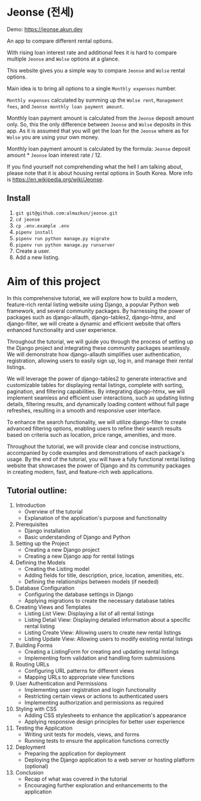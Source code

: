 # Jeonse (전세)

Demo: https://jeonse.akun.dev

An app to compare different rental options. 

With rising loan interest rate and additional fees it is hard to compare multiple `Jeonse` and `Wolse` options at a glance. 

This website gives you a simple way to compare `Jeonse` and `Wolse` rental options. 

Main idea is to bring all options to a single `Monthly expenses` number.

`Monthly expenses` calculated by summing up the `Wolse rent`, `Management fees`, and `Jeonse monthly loan payment amount`.

Monthly loan payment amount is calculated from the `Jeonse` deposit amount only. So, this the only difference between `Jeonse` and `Wolse` deposits in this app. As it is assumed that you will get the loan for the `Jeonse` where as for `Wolse` you are using your own money.

Monthly loan payment amount is calculated by the formula: `Jeonse` deposit amount * `Jeonse` loan interest rate / 12.

If you find yourself not comprehending what the hell I am talking about, please note that it is about housing rental options in South Korea. More info is https://en.wikipedia.org/wiki/Jeonse.

## Install
1. `git git@github.com:almazkun/jeonse.git`
1. `cd jeonse`
1. `cp .env.example .env`
1. `pipenv install`
1. `pipenv run python manage.py migrate`
1. `pipenv run python manage.py runserver`
1. Create a user.
1. Add a new listing.

# Aim of this project
In this comprehensive tutorial, we will explore how to build a modern, feature-rich rental listing website using Django, a popular Python web framework, and several community packages. By harnessing the power of packages such as django-allauth, django-tables2, django-htmx, and django-filter, we will create a dynamic and efficient website that offers enhanced functionality and user experience.

Throughout the tutorial, we will guide you through the process of setting up the Django project and integrating these community packages seamlessly. We will demonstrate how django-allauth simplifies user authentication, registration, allowing users to easily sign up, log in, and manage their rental listings.

We will leverage the power of django-tables2 to generate interactive and customizable tables for displaying rental listings, complete with sorting, pagination, and filtering capabilities. By integrating django-htmx, we will implement seamless and efficient user interactions, such as updating listing details, filtering results, and dynamically loading content without full page refreshes, resulting in a smooth and responsive user interface.

To enhance the search functionality, we will utilize django-filter to create advanced filtering options, enabling users to refine their search results based on criteria such as location, price range, amenities, and more.

Throughout the tutorial, we will provide clear and concise instructions, accompanied by code examples and demonstrations of each package's usage. By the end of the tutorial, you will have a fully functional rental listing website that showcases the power of Django and its community packages in creating modern, fast, and feature-rich web applications.

## Tutorial outline:
1. Introduction
    * Overview of the tutorial
    * Explanation of the application's purpose and functionality
2. Prerequisites
    * Django installation
    * Basic understanding of Django and Python
3. Setting up the Project
    * Creating a new Django project
    * Creating a new Django app for rental listings
4. Defining the Models
    * Creating the Listing model
    * Adding fields for title, description, price, location, amenities, etc.
    * Defining the relationships between models (if needed)
1. Database Configuration
    * Configuring the database settings in Django
    * Applying migrations to create the necessary database tables
1. Creating Views and Templates
    * Listing List View: Displaying a list of all rental listings
    * Listing Detail View: Displaying detailed information about a specific rental listing
    * Listing Create View: Allowing users to create new rental listings
    * Listing Update View: Allowing users to modify existing rental listings
1. Building Forms
    * Creating a ListingForm for creating and updating rental listings
    * Implementing form validation and handling form submissions
1. Routing URLs
    * Configuring URL patterns for different views
    * Mapping URLs to appropriate view functions
1. User Authentication and Permissions
    * Implementing user registration and login functionality
    * Restricting certain views or actions to authenticated users
    * Implementing authorization and permissions as required
1. Styling with CSS
    * Adding CSS stylesheets to enhance the application's appearance
    * Applying responsive design principles for better user experience
1. Testing the Application
    * Writing unit tests for models, views, and forms
    * Running tests to ensure the application functions correctly
1. Deployment
    * Preparing the application for deployment
    * Deploying the Django application to a web server or hosting platform (optional)
1. Conclusion
    * Recap of what was covered in the tutorial
    * Encouraging further exploration and enhancements to the application
